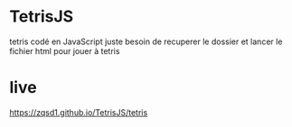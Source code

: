 # TetrisJS
tetris codé en JavaScript
juste besoin de recuperer le dossier et lancer le fichier html pour jouer à tetris

# live
https://zqsd1.github.io/TetrisJS/tetris
